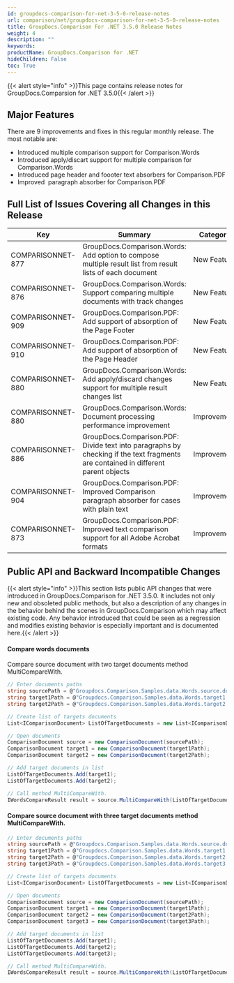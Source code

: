 ```yaml
---
id: groupdocs-comparison-for-net-3-5-0-release-notes
url: comparison/net/groupdocs-comparison-for-net-3-5-0-release-notes
title: GroupDocs.Comparison For .NET 3.5.0 Release Notes
weight: 4
description: ""
keywords:
productName: GroupDocs.Comparison for .NET
hideChildren: False
toc: True
---
```


{{< alert style="info" >}}This page contains release notes for GroupDocs.Comparsion for .NET 3.5.0{{< /alert >}}

## Major Features

There are 9 improvements and fixes in this regular monthly release. The most notable are:

- Introduced multiple comparison support for Comparison.Words
- Introduced apply/discart support for multiple comparison for Comparison.Words
- Introduced page header and foooter text absorbers for Comparison.PDF
- Improved  paragraph absorber for Comparison.PDF

## Full List of Issues Covering all Changes in this Release

| Key               | Summary                                                                                                                           | Category    |
| ----------------- | --------------------------------------------------------------------------------------------------------------------------------- | ----------- |
| COMPARISONNET-877 | GroupDocs.Comparison.Words: Add option to compose multiple result list from result lists of each document                         | New Feature |
| COMPARISONNET-876 | GroupDocs.Comparison.Words: Support comparing multiple documents with track changes                                               | New Feature |
| COMPARISONNET-909 | GroupDocs.Comparison.PDF: Add support of absorption of the Page Footer                                                            | New Feature |
| COMPARISONNET-910 | GroupDocs.Comparison.PDF: Add support of absorption of the Page Header                                                            | New Feature |
| COMPARISONNET-880 | GroupDocs.Comparison.Words: Add apply/discard changes support for multiple result changes list                                    | New Feature |
| COMPARISONNET-880 | GroupDocs.Comparison.Words: Document processing performance improvement                                                           | Improvement |
| COMPARISONNET-886 | GroupDocs.Comparison.PDF: Divide text into paragraphs by checking if the text fragments are contained in different parent objects | Improvement |
| COMPARISONNET-904 | GroupDocs.Comparison.PDF: Improved Comparison paragraph absorber for cases with plain text                                        | Improvement |
| COMPARISONNET-873 | GroupDocs.Comparison.PDF: Improved text comparison support for all Adobe Acrobat formats                                          | Improvement |

## Public API and Backward Incompatible Changes

{{< alert style="info" >}}This section lists public API changes that were introduced in GroupDocs.Comparison for .NET 3.5.0. It includes not only new and obsoleted public methods, but also a description of any changes in the behavior behind the scenes in GroupDocs.Comparison which may affect existing code. Any behavior introduced that could be seen as a regression and modifies existing behavior is especially important and is documented here.{{< /alert >}}

#### Compare words documents

Compare source document with two target documents method MultiCompareWith.

```csharp
// Enter documents paths
string sourcePath = @"Groupdocs.Comparison.Samples.data.Words.source.docx";
string target1Path = @"Groupdocs.Comparison.Samples.data.Words.target1.docx";
string target2Path = @"Groupdocs.Comparison.Samples.data.Words.target2.docx";

// Create list of targets documents
List<IComparisonDocument> ListOfTargetDocuments = new List<IComparisonDocument>();

// Open documents
ComparisonDocument source = new ComparisonDocument(sourcePath);
ComparisonDocument target1 = new ComparisonDocument(target1Path);
ComparisonDocument target2 = new ComparisonDocument(target2Path);

// Add target documents in list
ListOfTargetDocuments.Add(target1);
ListOfTargetDocuments.Add(target2);

// Call method MultiCompareWith.
IWordsCompareResult result = source.MultiCompareWith(ListOfTargetDocuments, new WordsComparisonSettings());
```

#### Compare source document with three target documents method MultiCompareWith.

```csharp
// Enter documents paths
string sourcePath = @"Groupdocs.Comparison.Samples.data.Words.source.docx";
string target1Path = @"Groupdocs.Comparison.Samples.data.Words.target1.docx";
string target2Path = @"Groupdocs.Comparison.Samples.data.Words.target2.docx";
string target3Path = @"Groupdocs.Comparison.Samples.data.Words.target3.docx";

// Create list of targets documents
List<IComparisonDocument> ListOfTargetDocuments = new List<IComparisonDocument>();

// Open documents
ComparisonDocument source = new ComparisonDocument(sourcePath);
ComparisonDocument target1 = new ComparisonDocument(target1Path);
ComparisonDocument target2 = new ComparisonDocument(target2Path);
ComparisonDocument target3 = new ComparisonDocument(target3Path);

// Add target documents in list
ListOfTargetDocuments.Add(target1);
ListOfTargetDocuments.Add(target2);
ListOfTargetDocuments.Add(target3);

// Call method MultiCompareWith.
IWordsCompareResult result = source.MultiCompareWith(ListOfTargetDocuments, new WordsComparisonSettings());
```

